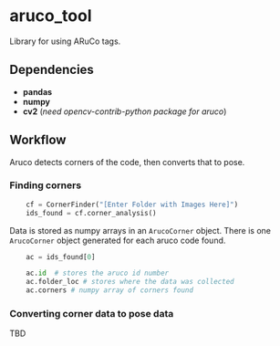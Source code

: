 # aruco_tool
Library for using ARuCo tags.

## Dependencies
* **pandas**
* **numpy**
* **cv2** (*need opencv-contrib-python package for aruco*)

## Workflow
Aruco detects corners of the code, then converts that to pose. 

### Finding corners
```python
    cf = CornerFinder("[Enter Folder with Images Here]")
    ids_found = cf.corner_analysis()
```

Data is stored as numpy arrays in an `ArucoCorner` object. There is one `ArucoCorner` object generated for each aruco code found.
```python
    ac = ids_found[0]

    ac.id  # stores the aruco id number
    ac.folder_loc # stores where the data was collected
    ac.corners # numpy array of corners found
```

### Converting corner data to pose data
TBD